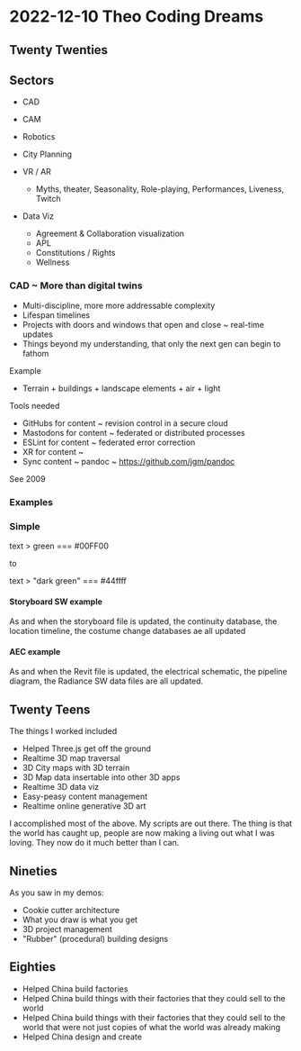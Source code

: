 # 2022-12-10 Theo Coding Dreams

## Twenty Twenties

## Sectors

* CAD
* CAM
* Robotics
* City Planning
* VR / AR

  * Myths, theater, Seasonality, Role-playing, Performances, Liveness, Twitch
* Data Viz
  * Agreement & Collaboration visualization
  * APL
  * Constitutions / Rights
  * Wellness


### CAD  ~ More than digital twins

* Multi-discipline, more more addressable complexity
* Lifespan timelines
* Projects with doors and windows that open and close ~ real-time updates
* Things beyond my understanding, that only the next gen can begin to fathom

Example

* Terrain + buildings + landscape elements + air + light

Tools needed

* GitHubs for content ~ revision control in a secure cloud
* Mastodons for content ~ federated or distributed processes
* ESLint for content ~ federated error correction
* XR for content ~
* Sync content ~ pandoc ~ https://github.com/jgm/pandoc

See 2009

### Examples

### Simple

text > green === #00FF00

to

text > "dark green" === #44ffff

#### Storyboard SW example

As and when the storyboard file is updated, the continuity database, the location timeline, the costume change databases ae all updated

#### AEC example

As and when the Revit file is updated, the electrical schematic, the pipeline diagram, the Radiance SW data files are all updated.

## Twenty Teens

The things I worked included

* Helped Three.js get off the ground
* Realtime 3D map traversal
* 3D City maps with 3D terrain
* 3D Map data insertable into other 3D apps
* Realtime 3D data viz
* Easy-peasy content management
* Realtime online generative 3D art

I accomplished most of the above. My scripts are out there. The thing is that the world has caught up, people are now making a living out what I was loving. They now do it much better than I can.

## Nineties

As you saw in my demos:

* Cookie cutter architecture
* What you draw is what you get
* 3D project management
* "Rubber" (procedural) building designs


## Eighties

* Helped China build factories
* Helped China build things with their factories that they could sell to the world
* Helped China build things with their factories that they could sell to the world that were not just copies of what the world was already making
* Helped China design and create
